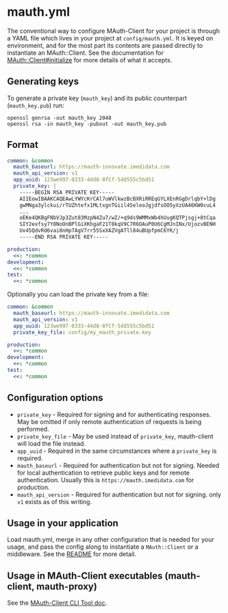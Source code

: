 # mauth.yml

The conventional way to configure MAuth-Client for your project is through a YAML file which lives in your project at `config/mauth.yml`.
It is keyed on environment, and for the most part its contents are passed directly to instantiate an MAuth::Client.
See the documentation for [MAuth::Client#initialize](../lib/mauth/client.rb) for more details of what it accepts.

## Generating keys

To generate a private key (`mauth_key`) and its public counterpart (`mauth_key.pub`) run:

```
openssl genrsa -out mauth_key 2048
openssl rsa -in mauth_key -pubout -out mauth_key.pub
```

## Format

```yaml
common: &common
  mauth_baseurl: https://mauth-innovate.imedidata.com
  mauth_api_version: v1
  app_uuid: 123we997-0333-44d8-8fCf-5dd555c5bd51
  private_key: |
    -----BEGIN RSA PRIVATE KEY-----
    AIIEowIBAAKCAQEAwLYWYcKrCAl7uWVlkwzBcBXRiRREqGYLXEnRGgDrlqbY+lDg
    gwMNga3ylckui/rTUZhtefx1MLtxgnTGiil45eleoJgjdfsOO5yXzUA46KW0cuL4
    ...
    oEKe4QKBgFNbVJp3Zut83MzpN4Zu7/wZ/+q9ds9WMMxWb4hUugKQTPjsgj+8tCqa
    SIY2exfsy7Y8NoOnBPlGiXKhgaF21T8kqV9C7R6OAuP0U6CgMJnINx/UjozvBENH
    Ux45QdvRd6vai8nHp7AgV7rr55SxXAZVgATll84uBUpfpmC6YK/j
    -----END RSA PRIVATE KEY-----

production:
  <<: *common
development:
  <<: *common
test:
  <<: *common
```

Optionally you can load the private key from a file:

```yaml
common: &common
  mauth_baseurl: https://mauth-innovate.imedidata.com
  mauth_api_version: v1
  app_uuid: 123we997-0333-44d8-8fCf-5dd555c5bd51
  private_key_file: config/my_mauth_private.key

production:
  <<: *common
development:
  <<: *common
test:
  <<: *common
```

## Configuration options

- `private_key` - Required for signing and for authenticating responses. May be omitted if only remote authentication of requests is being performed.
- `private_key_file` - May be used instead of `private_key`, mauth-client will load the file instead.
- `app_uuid` - Required in the same circumstances where a `private_key` is required.
- `mauth_baseurl` - Required for authentication but not for signing. Needed for local authentication to retrieve public keys and for remote authentication. Usually this is `https://mauth.imedidata.com` for production.
- `mauth_api_version` - Required for authentication but not for signing. only `v1` exists as of this writing.

## Usage in your application

Load mauth.yml, merge in any other configuration that is needed for your usage, and pass the config along to instantiate a `MAuth::Client` or a middleware.
See the [README](../README.md) for more detail.

## Usage in MAuth-Client executables (mauth-client, mauth-proxy)

See the [MAuth-Client CLI Tool doc](./mauth-client_CLI.md#configuration).
